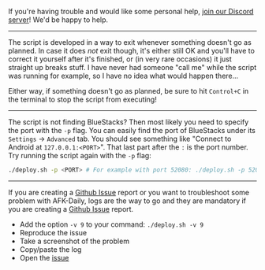 If you're having trouble and would like some personal help, [join our Discord server](https://discord.gg/Fq2cfqjp8D)! We'd be happy to help.

<hr>

The script is developed in a way to exit whenever something doesn't go as planned. In case it does *not* exit though, it's either still OK and you'll have to correct it yourself after it's finished, or (in very rare occasions) it just straight up breaks stuff. I have never had someone "call me" while the script was running for example, so I have no idea what would happen there...

Either way, if something doesn't go as planned, be sure to hit `Control+C` in the terminal to stop the script from executing!

<hr>

The script is not finding BlueStacks? Then most likely you need to specify the port with the `-p` flag. You can easily find the port of BlueStacks under its `Settings` -> `Advanced` tab. You should see something like "Connect to Android at `127.0.0.1:<PORT>`". That last part after the `:` is the port number. Try running the script again with the `-p` flag:
```sh
./deploy.sh -p <PORT> # For example with port 52080: ./deploy.sh -p 52080
```

<hr>

If you are creating a [Github Issue](https://github.com/zebscripts/AFK-Daily/issues) report or you want to troubleshoot some problem with AFK-Daily, logs are the way to go and they are mandatory if you are creating a [Github Issue](https://github.com/zebscripts/AFK-Daily/issues) report.

- Add the option `-v 9` to your command: `./deploy.sh -v 9`
- Reproduce the issue
- Take a screenshot of the problem
- Copy/paste the log
- Open the [issue](https://github.com/zebscripts/AFK-Daily/issues)

<!-- <hr>

<div align="center">
<a href="https://github.com/zebscripts/AFK-Daily/wiki/Known-Issues">Previous page</a>
|
<a href="https://github.com/zebscripts/AFK-Daily/wiki/Feature-Requests">Next page</a>
</div> -->
